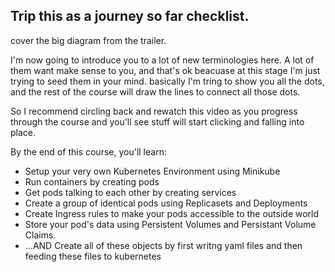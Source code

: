 ## Trip this as a journey so far checklist. 

cover the big diagram from the trailer. 

I'm now going to introduce you to a lot of new terminologies here. A lot of them want make sense to you, and that's ok beacuase at this stage I'm just trying to seed them in your mind. basically I'm tring to show you all the dots, and the rest of the course will draw the lines to connect all those dots.  

So I recommend circling back and rewatch this video as you progress through the course and you'll see stuff will start clicking and falling into place. 


By the end of this course, you'll learn:

- Setup your very own Kubernetes Environment using Minikube
- Run containers by creating pods
- Get pods talking to each other by creating services
- Create a group of identical pods using Replicasets and Deployments
- Create Ingress rules to make your pods accessible to the outside world
- Store your pod's data using Persistent Volumes and Persistant Volume Claims.
- ...AND Create all of these objects by first writng yaml files and then feeding these files to kubernetes


  




